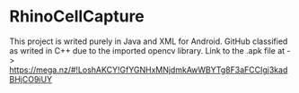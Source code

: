 # RhinoCellCapture
This project is writed purely in Java and XML for Android. GitHub classified as writed in C++ due to the imported opencv library.
Link to the .apk file at -> https://mega.nz/#!LoshAKCY!GfYGNHxMNjdmkAwWBYTg8F3aFCCIgj3kadBHjCO9iUY
